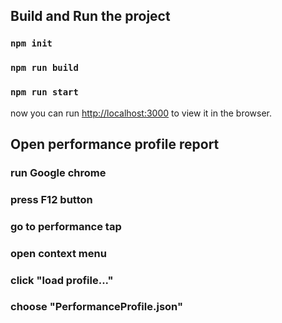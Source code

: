 ## Build and Run the project


### `npm init`
### `npm run build`
### `npm run start`

now you can run [http://localhost:3000](http://localhost:3000) to view it in the browser.


## Open performance profile report 

### run Google chrome
### press F12 button
### go to performance tap
### open context menu
### click "load profile..."
### choose "PerformanceProfile.json"




